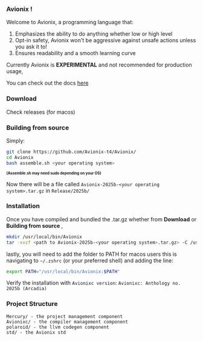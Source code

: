 ### Avionix !

Welcome to Avionix, a programming language that:
1) Emphasizes the ability to do anything whether low or high level
2) Opt-in safety, Avionix won't be aggressive against unsafe actions unless you ask it to!
3) Ensures readability and a smooth learning curve

Currently Avionix is **EXPERIMENTAL** and not recommended for production usage,

You can check out the docs [here](https://Avionix-t4.github.io/Docs)

### Download
Check releases (for macos)

### Building from source
Simply:
```bash
git clone https://github.com/Avionix-t4/Avionix/
cd Avionix
bash assemble.sh <your operating system>
```
**<sup><sub>(Assemble.sh may need sudo depending on your OS)</sup></sub>**

Now there will be a file called `Avionix-2025b-<your operating system>.tar.gz` in `Release/2025b/`

### Installation
Once you have compiled and bundled the .tar.gz whether from **Download** or **Building from source** ,

```bash
mkdir /usr/local/bin/Avionix
tar -xvzf <path to Avionix-2025b-<your operating system>.tar.gz> -C /usr/local/bin/Avionix
```
lastly, you will need to add the folder to PATH for macos users this is navigating to `~/.zshrc` (or your preferred shell) and adding the line:
```bash
export PATH="/usr/local/bin/Avionix:$PATH"
```

Verify the installation with `Avionixc version`:
`Avionixc: Anthology no. 2025b (Arcadia)`

### Project Structure
```
Mercury/ - the project management component
Avionixc/ - the compiler management component
polaroid/ - the llvm codegen component
std/ - the Avionix std
```

